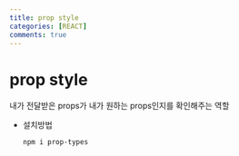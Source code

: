 ```yaml
---
title: prop style
categories: [REACT]
comments: true
---
```


# prop style
내가 전달받은 props가 내가 원하는 props인지를 확인해주는 역할

- 설치방법
    ```
    npm i prop-types
    ```